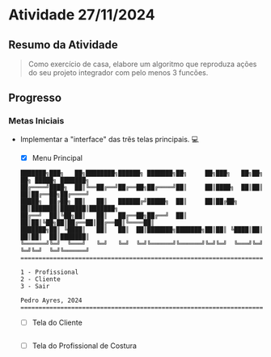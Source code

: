 <!-- markdownlint-disable MD013 -->

# Atividade 27/11/2024

## Resumo da Atividade

> Como exercício de casa, elabore um algoritmo que reproduza ações do seu projeto
> integrador com pelo menos 3 funcões.

## Progresso

### Metas Iniciais

- Implementar a "interface" das três telas principais. 💻

  - [x] Menu Principal

  ```plaintext
  ███████╗███╗   ██╗████████╗██████╗ ███████╗██╗     ██╗███╗   ██╗██╗  ██╗ █████╗ ███████╗
  ██╔════╝████╗  ██║╚══██╔══╝██╔══██╗██╔════╝██║     ██║████╗  ██║██║  ██║██╔══██╗██╔════╝
  █████╗  ██╔██╗ ██║   ██║   ██████╔╝█████╗  ██║     ██║██╔██╗ ██║███████║███████║███████╗
  ██╔══╝  ██║╚██╗██║   ██║   ██╔══██╗██╔══╝  ██║     ██║██║╚██╗██║██╔══██║██╔══██║╚════██║
  ███████╗██║ ╚████║   ██║   ██║  ██║███████╗███████╗██║██║ ╚████║██║  ██║██║  ██║███████║
  ╚══════╝╚═╝  ╚═══╝   ╚═╝   ╚═╝  ╚═╝╚══════╝╚══════╝╚═╝╚═╝  ╚═══╝╚═╝  ╚═╝╚═╝  ╚═╝╚══════╝
  ========================================================================================

  1 - Profissional
  2 - Cliente
  3 - Sair
                                                                       Pedro Ayres, 2024
  ========================================================================================
  ```

  - [ ] Tela do Cliente

  ```plaintext

  ```

  - [ ] Tela do Profissional de Costura

  ```plaintext

  ```
